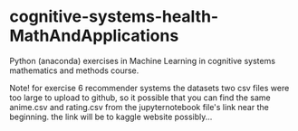 # cognitive-systems-health-MathAndApplications

Python (anaconda) exercises in Machine Learning in cognitive systems mathematics and methods course.

Note! for exercise 6 recommender systems the datasets two csv files were too large to upload to github, so it
possible that you can find the same anime.csv and rating.csv from the jupyternotebook file's link near the beginning.
the link will be to kaggle website possibly...
